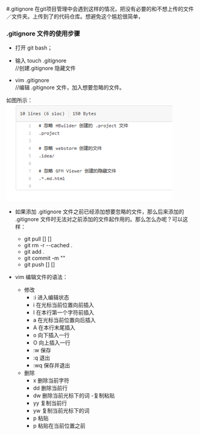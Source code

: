 #.gitignore
在git项目管理中会遇到这样的情况，把没有必要的和不想上传的文件／文件夹。上传到了的代码仓库。想避免这个尴尬很简单，

### .gitignore 文件的使用步骤
- 打开 git bash；
- 输入 touch .gitignore  
//创建.gitignore 隐藏文件  

- vim .gitignore        
//编辑  .gitignore 文件，加入想要忽略的文件。

如图所示： 
![ignore](../img/ignore.png)

- 如果添加 .gitignore 文件之前已经添加想要忽略的文件，那么后来添加的 .gitignore 文件时无法对之前添加的文件起作用的。那么怎么办呢？可以这样：
  - git pull [] []
  - git rm -r --cached .
  - git add .
  - git commit -m ""
  - git push [] []


- vim 编辑文件的语法：
  - 修改
      - :i  进入编辑状态
      - i   在光标当前位置向前插入
      - I   在本行第一个字符前插入
      - a   在光标当前位置向后插入
      - A   在本行末尾插入
      - o   向下插入一行
      - O   向上插入一行
      - :w  保存
      - :q  退出
      - :wq 保存并退出
  - 删除
      - x   删除当前字符
  	  - dd  删除当前行
  	  - dw  删除当前光标下的词
  -复制粘贴
      - yy  复制当前行
      - yw  复制当前光标下的词
      - p   粘贴
      - p   粘贴在当前位置之前
      

